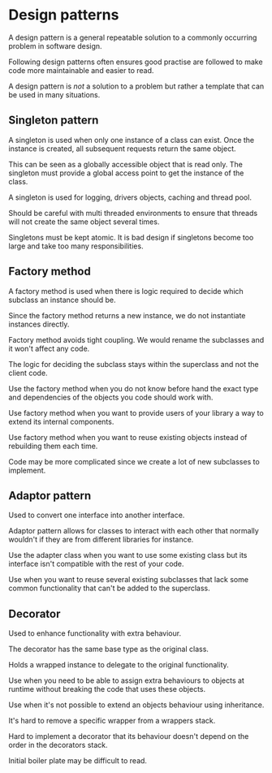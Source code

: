 # Design patterns
A design pattern is a general repeatable solution to a commonly
occurring problem in software design.

Following design patterns often ensures good practise are followed to
make code more maintainable and easier to read.

A design pattern is *not* a solution to a problem but rather a template
that can be used in many situations.

## Singleton pattern
A singleton is used when only one instance of a class can exist. Once
the instance is created, all subsequent requests return the same
object.

This can be seen as a globally accessible object that is read only. The
singleton must provide a global access point to get the instance of the
class.

A singleton is used for logging, drivers objects, caching and thread
pool.

Should be careful with multi threaded environments to ensure that
threads will not create the same object several times.

Singletons must be kept atomic. It is bad design if singletons become
too large and take too many responsibilities.

## Factory method
A factory method is used when there is logic required to decide which
subclass an instance should be.

Since the factory method returns a new instance, we do not instantiate
instances directly.

Factory method avoids tight coupling. We would rename the subclasses and
it won't affect any code.

The logic for deciding the subclass stays within the superclass and not
the client code.

Use the factory method when you do not know before hand the exact type
and dependencies of the objects you code should work with.

Use factory method when you want to provide users of your library a way
to extend its internal components.

Use factory method when you want to reuse existing objects instead of
rebuilding them each time.

Code may be more complicated since we create a lot of new subclasses to
implement.

## Adaptor pattern
Used to convert one interface into another interface.

Adaptor pattern allows for classes to interact with each other that
normally wouldn't if they are from different libraries for instance.

Use the adapter class when you want to use some existing class but its
interface isn't compatible with the rest of your code.

Use when you want to reuse several existing subclasses that lack some
common functionality that can't be added to the superclass.

## Decorator
Used to enhance functionality with extra behaviour.

The decorator has the same base type as the original class.

Holds a wrapped instance to delegate to the original functionality.

Use when you need to be able to assign extra behaviours to objects at
runtime without breaking the code that uses these objects.

Use when it's not possible to extend an objects behaviour using
inheritance.

It's hard to remove a specific wrapper from a wrappers stack.

Hard to implement a decorator that its behaviour doesn't depend on the
order in the decorators stack.

Initial boiler plate may be difficult to read.
